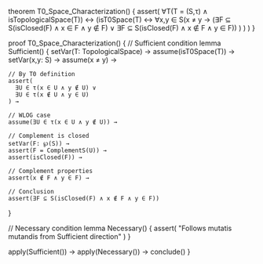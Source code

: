 theorem T0_Space_Characterization() {
  assert(
    ∀T(T = (S,τ) ∧ isTopologicalSpace(T)) ↔
    (isT0Space(T) ↔
      ∀x,y ∈ S(x ≠ y →
        (∃F ⊆ S(isClosed(F) ∧ x ∈ F ∧ y ∉ F) ∨
         ∃F ⊆ S(isClosed(F) ∧ x ∉ F ∧ y ∈ F))
      )
    )
  )
}

proof T0_Space_Characterization() {
  // Sufficient condition
  lemma Sufficient() {
    setVar(T: TopologicalSpace) →
    assume(isT0Space(T)) →
    setVar(x,y: S) →
    assume(x ≠ y) →
    
    // By T0 definition
    assert(
      ∃U ∈ τ(x ∈ U ∧ y ∉ U) ∨
      ∃U ∈ τ(x ∉ U ∧ y ∈ U)
    ) →
    
    // WLOG case
    assume(∃U ∈ τ(x ∈ U ∧ y ∉ U)) →
    
    // Complement is closed
    setVar(F: ℘(S)) →
    assert(F = ComplementS(U)) →
    assert(isClosed(F)) →
    
    // Complement properties
    assert(x ∉ F ∧ y ∈ F) →
    
    // Conclusion
    assert(∃F ⊆ S(isClosed(F) ∧ x ∉ F ∧ y ∈ F))
  }

  // Necessary condition
  lemma Necessary() {
    assert(
      "Follows mutatis mutandis from Sufficient direction"
    )
  }

  apply(Sufficient()) →
  apply(Necessary()) →
  conclude()
}